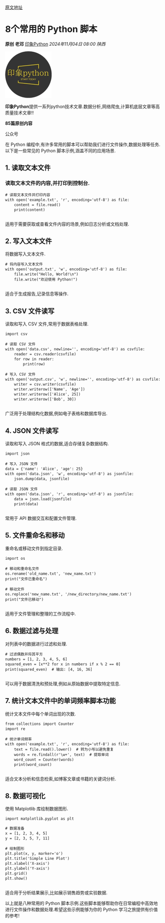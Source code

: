 [原文地址](https://mp.weixin.qq.com/s/hD1RfXNx3aa14mSAg-n0hg)
# 8个常用的 Python 脚本

**原创** **老邓** [印象Python](javascript:void(0);) *2024年11月04日 08:00* *陕西*

![](attachments/300%5B1%5D.png)

**印象Python**提供一系列python技术文章.数据分析,网络爬虫,计算机底层文章等高质量技术文章!!

**85篇原创内容**

公众号

在 Python 编程中,有许多常用的脚本可以帮助我们进行文件操作,数据处理等任务.以下是一些常见的 Python 脚本示例,涵盖不同的应用场景.

## 1. 读取文本文件

### 读取文本文件的内容,并打印到控制台.

```
# 读取文本文件并打印内容
with open('example.txt', 'r', encoding='utf-8') as file:
    content = file.read()
    print(content)
```

```

```

适用于需要获取或查看文件内容的场景,例如日志分析或文档处理.

## 2. 写入文本文件

将数据写入文本文件.

```
# 将内容写入文本文件
with open('output.txt', 'w', encoding='utf-8') as file:
    file.write("Hello, World!\n")
    file.write("欢迎使用 Python!")
```

```

```

适合于生成报告,记录信息等操作.

## 3. CSV 文件读写

读取和写入 CSV 文件,常用于数据表格处理.

```
import csv

# 读取 CSV 文件
with open('data.csv', newline='', encoding='utf-8') as csvfile:
    reader = csv.reader(csvfile)
    for row in reader:
        print(row)

# 写入 CSV 文件
with open('output.csv', 'w', newline='', encoding='utf-8') as csvfile:
    writer = csv.writer(csvfile)
    writer.writerow(['Name', 'Age'])
    writer.writerow(['Alice', 25])
    writer.writerow(['Bob', 30])
```

```

```

广泛用于处理结构化数据,例如电子表格和数据库导出.

## 4. JSON 文件读写

读取和写入 JSON 格式的数据,适合存储复杂数据结构.

```
import json

# 写入 JSON 文件
data = {'name': 'Alice', 'age': 25}
with open('data.json', 'w', encoding='utf-8') as jsonfile:
    json.dump(data, jsonfile)

# 读取 JSON 文件
with open('data.json', 'r', encoding='utf-8') as jsonfile:
    data = json.load(jsonfile)
    print(data)
```

```

```

常用于 API 数据交互和配置文件管理.

## 5. 文件重命名和移动

重命名或移动文件到指定目录.

```
import os

# 移动和重命名文件
os.rename('old_name.txt', 'new_name.txt')
print("文件已重命名")

# 移动文件
os.replace('new_name.txt', '/new_directory/new_name.txt')
print("文件已移动")
```

```

```

适用于文件管理和整理的工作流程中.

## 6. 数据过滤与处理

对列表中的数据进行过滤和处理.

```
# 过滤偶数并将其平方
numbers = [1, 2, 3, 4, 5, 6]
squared_even = [x**2 for x in numbers if x % 2 == 0]
print(squared_even)  # 输出: [4, 16, 36]
```

```

```

可以用于数据清洗和预处理,例如从原始数据中提取特定信息.

## 7. 统计文本文件中的单词频率脚本功能

统计文本文件中每个单词出现的次数.

```
from collections import Counter
import re

# 统计单词频率
with open('example.txt', 'r', encoding='utf-8') as file:
    text = file.read().lower()  # 转为小写以避免重复
    words = re.findall(r'\w+', text)  # 提取单词
    word_count = Counter(words)
    print(word_count)
```

```

```

适合文本分析和信息检索,如博客文章或书籍的关键词分析.

## 8. 数据可视化

使用 Matplotlib 库绘制数据图形.

```
import matplotlib.pyplot as plt

```

```
# 数据准备
x = [1, 2, 3, 4, 5]
y = [2, 3, 5, 7, 11]

# 绘制图形
plt.plot(x, y, marker='o')
plt.title('Simple Line Plot')
plt.xlabel('X-axis')
plt.ylabel('Y-axis')
plt.grid()
plt.show()
```

```

```

适合用于分析结果展示,比如展示销售趋势或实验数据.

以上就是八种常用的 Python 脚本示例.这些脚本能够帮助你在日常编程中高效地进行文件操作和数据处理.希望这些示例能够为你的 Python 学习之旅提供有价值的参考!
